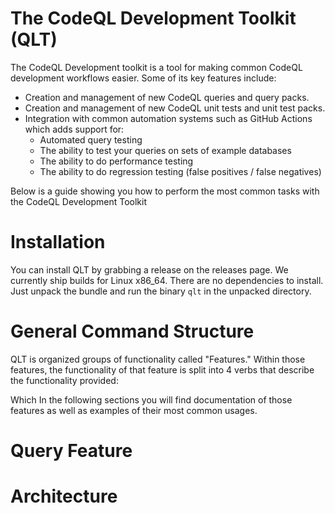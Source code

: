 # The CodeQL Development Toolkit (QLT)

The CodeQL Development toolkit is a tool for making common CodeQL development workflows easier. Some of its key features include:

- Creation and management of new CodeQL queries and query packs.
- Creation and management of new CodeQL unit tests and unit test packs. 
- Integration with common automation systems such as GitHub Actions which adds support for:
    - Automated query testing 
    - The ability to test your queries on sets of example databases
    - The ability to do performance testing
    - The ability to do regression testing (false positives / false negatives)

Below is a guide showing you how to perform the most common tasks with the CodeQL Development Toolkit

# Installation

You can install QLT by grabbing a release on the releases page. We currently ship builds for Linux x86_64. There are no dependencies to install. Just unpack the bundle and run the binary `qlt` in the unpacked directory. 

# General Command Structure 

QLT is organized groups of functionality called "Features." Within those features, the functionality of that feature is split into 4 verbs that describe the functionality provided:


Which In the following sections you will find documentation of those features as well as examples of their most common usages. 

# Query Feature 


# Architecture 

